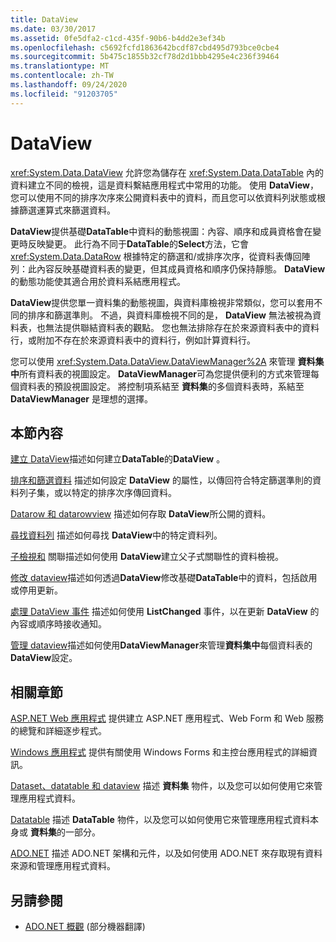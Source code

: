 ```yaml
---
title: DataView
ms.date: 03/30/2017
ms.assetid: 0fe5dfa2-c1cd-435f-90b6-b4dd2e3ef34b
ms.openlocfilehash: c5692fcfd1863642bcdf87cbd495d793bce0cbe4
ms.sourcegitcommit: 5b475c1855b32cf78d2d1bbb4295e4c236f39464
ms.translationtype: MT
ms.contentlocale: zh-TW
ms.lasthandoff: 09/24/2020
ms.locfileid: "91203705"
---
```

# <a name="dataviews"></a>DataView

<xref:System.Data.DataView> 允許您為儲存在 <xref:System.Data.DataTable> 內的資料建立不同的檢視，這是資料繫結應用程式中常用的功能。 使用 **DataView**，您可以使用不同的排序次序來公開資料表中的資料，而且您可以依資料列狀態或根據篩選運算式來篩選資料。

 **DataView**提供基礎**DataTable**中資料的動態視圖：內容、順序和成員資格會在變更時反映變更。 此行為不同于**DataTable**的**Select**方法，它會 <xref:System.Data.DataRow> 根據特定的篩選和/或排序次序，從資料表傳回陣列：此內容反映基礎資料表的變更，但其成員資格和順序仍保持靜態。 **DataView**的動態功能使其適合用於資料系結應用程式。

 **DataView**提供您單一資料集的動態視圖，與資料庫檢視非常類似，您可以套用不同的排序和篩選準則。 不過，與資料庫檢視不同的是， **DataView** 無法被視為資料表，也無法提供聯結資料表的觀點。 您也無法排除存在於來源資料表中的資料行，或附加不存在於來源資料表中的資料行，例如計算資料行。

 您可以使用 <xref:System.Data.DataView.DataViewManager%2A> 來管理 **資料集中**所有資料表的視圖設定。 **DataViewManager**可為您提供便利的方式來管理每個資料表的預設視圖設定。 將控制項系結至 **資料集**的多個資料表時，系結至 **DataViewManager** 是理想的選擇。

## <a name="in-this-section"></a>本節內容

 [建立 DataView](creating-a-dataview.md)描述如何建立**DataTable**的**DataView** 。

 [排序和篩選資料](sorting-and-filtering-data.md) 描述如何設定 **DataView** 的屬性，以傳回符合特定篩選準則的資料列子集，或以特定的排序次序傳回資料。

 [Datarow 和 datarowview](datarows-and-datarowviews.md) 描述如何存取 **DataView**所公開的資料。

 [尋找資料列](finding-rows.md) 描述如何尋找 **DataView**中的特定資料列。

 [子檢視和](childviews-and-relations.md) 關聯描述如何使用 **DataView**建立父子式關聯性的資料檢視。

 [修改 dataview](modifying-dataviews.md)描述如何透過**DataView**修改基礎**DataTable**中的資料，包括啟用或停用更新。

 [處理 DataView 事件](handling-dataview-events.md) 描述如何使用 **ListChanged** 事件，以在更新 **DataView** 的內容或順序時接收通知。

 [管理 dataview](managing-dataviews.md)描述如何使用**DataViewManager**來管理**資料集中**每個資料表的**DataView**設定。

## <a name="related-sections"></a>相關章節

 [ASP.NET Web 應用程式](/previous-versions/655cec97(v=vs.100)) 提供建立 ASP.NET 應用程式、Web Form 和 Web 服務的總覽和詳細逐步程式。

 [Windows 應用程式](/previous-versions/ms184421(v=vs.100)) 提供有關使用 Windows Forms 和主控台應用程式的詳細資訊。

 [Dataset、datatable 和 dataview](index.md) 描述 **資料集** 物件，以及您可以如何使用它來管理應用程式資料。

 [Datatable](datatables.md) 描述 **DataTable** 物件，以及您可以如何使用它來管理應用程式資料本身或 **資料集**的一部分。

 [ADO.NET](../index.md) 描述 ADO.NET 架構和元件，以及如何使用 ADO.NET 來存取現有資料來源和管理應用程式資料。

## <a name="see-also"></a>另請參閱

- [ADO.NET 概觀](../ado-net-overview.md) \(部分機器翻譯\)
